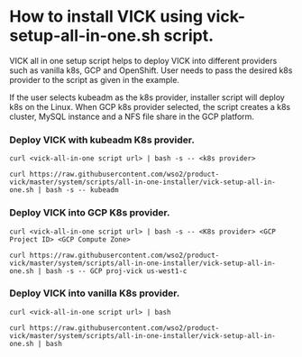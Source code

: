 # How to install VICK using vick-setup-all-in-one.sh script.

VICK all in one setup script helps to deploy VICK into different providers such as vanilla k8s, GCP and OpenShift. User needs to pass the desired k8s provider to the script as 
given in the example.

If the user selects kubeadm as the k8s provider, installer script will deploy k8s on the Linux. When GCP k8s provider selected, the script creates a k8s cluster, MySQL instance and a NFS 
file share in the GCP platform. 


### Deploy VICK with kubeadm K8s provider.

```
curl <vick-all-in-one script url> | bash -s -- <k8s provider>

```

```
curl https://raw.githubusercontent.com/wso2/product-vick/master/system/scripts/all-in-one-installer/vick-setup-all-in-one.sh | bash -s -- kubeadm

```

### Deploy VICK into GCP K8s provider.

```
curl <vick-all-in-one script url> | bash -s -- <K8s provider> <GCP Project ID> <GCP Compute Zone> 
```

```
curl https://raw.githubusercontent.com/wso2/product-vick/master/system/scripts/all-in-one-installer/vick-setup-all-in-one.sh | bash -s -- GCP proj-vick us-west1-c
```

### Deploy VICK into vanilla K8s provider.
```
curl <vick-all-in-one script url> | bash
```

```
curl https://raw.githubusercontent.com/wso2/product-vick/master/system/scripts/all-in-one-installer/vick-setup-all-in-one.sh | bash
```
